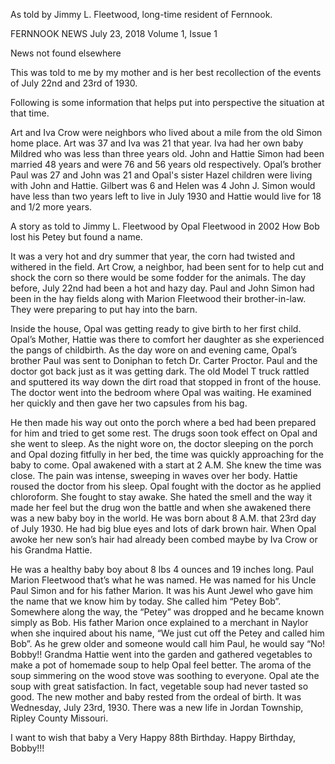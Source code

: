 As told by Jimmy L. Fleetwood, long-time resident of Fernnook.

FERNNOOK NEWS July 23, 2018
Volume 1, Issue 1

News not found elsewhere 

This was told to me by my mother and is her best recollection of the events of July 22nd and 23rd of 1930.

Following is some information that helps put into perspective the situation at that time.

Art and Iva Crow were neighbors who lived about a mile from the old Simon home place.
 Art was 37 and Iva was 21 that year. Iva had her own baby Mildred who was less than three years old.
John and Hattie Simon had been married 48 years and were 76 and 56 years old respectively. 
Opal’s brother Paul was 27 and John was 21 and Opal's sister
 Hazel children were living with John and Hattie. Gilbert was 6 and Helen was 4
John J. Simon would have less than two years left to live in July 1930 and Hattie would live for 18 and 1/2 more years.

A story as told to Jimmy L. Fleetwood by Opal Fleetwood in 2002
How Bob lost his Petey but found a name.

It was a very hot and dry summer that year, the corn had twisted and withered in the field.
Art Crow, a neighbor, had been sent for to help cut and shock the corn so there would be some fodder for the animals. The day before, July 22nd had been a hot and hazy day. Paul and John Simon had been in the hay fields along with Marion Fleetwood their brother-in-law. They were preparing to put hay into the barn.

 Inside the house, Opal was getting ready to give birth to her first child. Opal’s Mother, Hattie was there to comfort her daughter as she experienced the pangs of childbirth. As the day wore on and evening came, Opal’s brother Paul was sent to Doniphan to fetch Dr. Carter Proctor. Paul and the doctor got back just as it was getting dark. The old Model T truck rattled and sputtered its way down the dirt road that stopped in front of the house. The doctor went into the bedroom where Opal was waiting. He examined her quickly and then gave her two capsules from his bag.

He then made his way out onto the porch where a bed had been prepared for him and tried to get some rest. The drugs soon took effect on Opal and she went to sleep. As the night wore on, the doctor sleeping on the porch and Opal dozing fitfully in her bed, the time was quickly approaching for the baby to come. Opal awakened with a start at 2 A.M. She knew the time was close. The pain was intense, sweeping in waves over her body. Hattie roused the doctor from his sleep. Opal fought with the doctor as he applied chloroform. She fought to stay awake.  She hated the smell and the way it made her feel but the drug won the battle and when she awakened there was a new baby boy in the world. He was born about 8 A.M. that 23rd day of July 1930. He had big blue eyes and lots of dark brown hair. When Opal awoke her new son’s hair had already been combed maybe by Iva Crow or his Grandma Hattie.

He was a healthy baby boy about 8 lbs 4 ounces and 19 inches long. Paul Marion Fleetwood that’s what he was named. He was named for his Uncle Paul Simon and for his father Marion. It was his Aunt Jewel who gave him the name that we know him by today. She called him “Petey Bob”. Somewhere along the way, the “Petey” was dropped and he became known simply as Bob. His father Marion once explained to a merchant in Naylor when she inquired about his name, “We just cut off the Petey and called him Bob”. As he grew older and someone would call him Paul, he would say “No! Bobby!! 
Grandma Hattie went into the garden and gathered vegetables to make a pot of homemade soup to help Opal feel better. The aroma of the soup simmering on the wood stove was soothing to everyone. Opal ate the soup with great satisfaction. In fact, vegetable soup had never tasted so good. The new mother and baby rested from the ordeal of birth.
It was Wednesday, July 23rd, 1930. There was a new life in Jordan Township, Ripley County Missouri.

I want to wish that baby a Very Happy 88th Birthday.
Happy Birthday, Bobby!!!